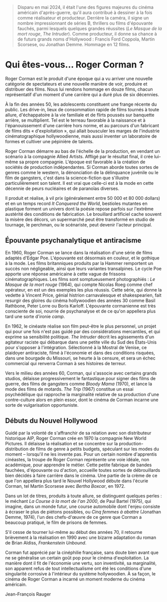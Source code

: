 > Disparu en mai 2024, il était l'une des figures majeures du cinéma américain d'après-guerre, qu'il aura contribué à dessiner à la fois comme réalisateur et producteur. Derrière la caméra, il signe un nombre impressionnant de séries B, thrillers ou films d'épouvante fauchés, parmi lesquels quelques grandes réussites (_Le Masque de la mort rouge_, _The Intruder_). Comme producteur, il donne sa chance à de futurs grands noms d'Hollywood : Francis Ford Coppola, Martin Scorsese, ou Jonathan Demme. Hommage en 12 films.

# Qui êtes-vous... Roger Corman ?

Roger Corman est le produit d'une époque qui a vu arriver une nouvelle catégorie de spectateurs et une nouvelle manière de voir, produire et distribuer des films. Nous lui rendons hommage en douze films, chacun représentatif d'un moment d'une carrière qui a duré plus de six décennies.

À la fin des années 50, les adolescents constituent une frange récente du public. Les drive-in, lieux de consommation rapide de films tournés à toute allure, d'échappatoire à la vie familiale et de flirts poussés sur banquette arrière, se multiplient. Tel est le terreau favorable à la naissance et à l'épanouissement d'une carrière hors norme, et au parcours d'un fabricant de films dits « d'exploitation », qui allait bousculer les marges de l'industrie cinématographique hollywoodienne, mais aussi inventer un laboratoire de formes et cultiver une pépinière de talents.

Roger Corman démarre au bas de l'échelle de la production, en vendant un scénario à la compagnie Allied Artists. Affligé par le résultat final, il crée lui-même sa propre compagnie. L'époque est favorable à la création de sociétés de production indépendantes. Si Corman aborde toutes sortes de genres comme le western, la dénonciation de la délinquance juvénile ou le film de gangsters, c'est dans la science-fiction que s'illustre particulièrement son talent. Il est vrai que celle-ci est à la mode en cette décennie de peurs nucléaires et de paranoïas diverses.

Il produit et réalise, à vil prix (généralement entre 50 000 et 80 000 dollars) et en un temps record _It Conquered the World_, bestioles mutantes en plastique forment un univers dont la poésie repose parfois sur l'extrême austérité des conditions de fabrication. Le brouillard artificiel cache souvent la misère des décors, un supermarché peut être transformé en studio de tournage, le perchman, ou le scénariste, peut devenir l'acteur principal.

## Épouvante psychanalytique et antiracisme

En 1960, Roger Corman se lance dans la réalisation d'une série de films adaptés d'Edgar Poe. L'épouvante est désormais en couleur, et le gothique à la mode. Les films britanniques produits par la Hammer remportent un succès non négligeable, ainsi que leurs variantes transalpines. Le cycle Poe apporte une réponse américaine à cette vague de frissons cinématographiques. Les films sont somptueusement photographiés : _Le Masque de la mort rouge_ (1964), qui compte Nicolas Roeg comme chef opérateur, en est un des exemples les plus réussis. Cette série, qui donne la vedette à Vincent Price, génial histrion carnavalesque et shakespearien, fait resurgir des gloires du cinéma hollywoodien des années 30 comme Basil Rathbone, Peter Lorre ou Boris Karloff. L'épouvante cormanienne est très consciente de soi, nourrie de psychanalyse et de ce qu'on appellera plus tard une sorte d'ironie _camp_.

En 1962, le cinéaste réalise son film peut-être le plus personnel, un projet qui pour une fois n'est pas guidé par des considérations mercantiles, et qui exprime sa sensibilité politique. _The Intruder_ décrit les agissements d'un agitateur raciste qui débarque dans une petite ville du Sud des États-Unis pour s'opposer à l'intégration. Sélectionné à la Mostral de Venise, ce plaidoyer antiraciste, filmé à l'économie et dans des conditions risquées, dans une bourgade du Missouri, se heurte à la censure, et sera un échec commercial qui renverra Corman à ses histoires de terreur.

Vers le milieu des années 60, Corman, qui s'associe avec certains grands studios, délaisse progressivement le fantastique pour signer des films de guerre, des films de gangsters comme _Bloody Mama_ (1970), et lance la mode des films de motards. _The Trip_ (1967) constitue un essai psychédélique qui rapproche la marginalité relative de sa production d'une contre-culture alors en plein essor, dont le cinéma de Corman incarne une sorte de vulgarisation opportuniste.

## Débuts du Nouvel Hollywood

Guidé par la volonté de s'affranchir de sa relation avec son distributeur historique AIP, Roger Corman crée en 1970 la compagnie New World Pictures. Il délaisse la réalisation et se concentre sur la production-distribution de films de genre à petits budgets, spéculant sur les modes du moment – lorsqu'il ne les invente pas. Pour un certain nombre d'apprentis cinéastes, la troupe de Roger Corman représente une voie idéale, non académique, pour apprendre le métier. Cette petite fabrique de bandes fauchées, d'épouvante ou d'action, accueille toutes sortes de débrouillards bien décidés à faire carrière dans le cinéma. Une partie de la crème de ce que l'on appellera plus tard le Nouvel Hollywood débute dans l'écurie Corman, tel Martin Scorsese avec _Bertha Boxcar_, en 1972.

Dans un lot de titres, produits à toute allure, se distinguent quelques perles : le méchant _La Course à la mort de l'an 2000_, de Paul Bartel (1975), qui imagine, dans un monde futur, une course automobile dont l'enjeu consiste à écraser le plus de piétons possibles, ou _Cinq femmes à abattre_ (Jonathan Demme, 1974), l'un des chefs-d'œuvre de ce genre que Corman a beaucoup pratiqué, le film de prisons de femmes.

S'il cesse de tourner lui-même au début des années 70, il retourne brièvement à la réalisation en 1990 avec une bizarre adaptation du roman de Brian Aldiss, _Frankenstein Unbound_.

Corman fut apprécié par la cinéphilie française, sans doute bien avant que ne se généralise un certain goût pop pour le cinéma d'exploitation. La manière dont il fit de l'économie une vertu, son inventivité, sa marginalité, son apparent refus de tout intellectualisme ont été les conditions d'une singularité corrosive à l'intérieur du système hollywoodien. À sa façon, le cinéma de Roger Corman a incarné un moment moderne du cinéma américain.

<div class="author">Jean-François Rauger</div>
